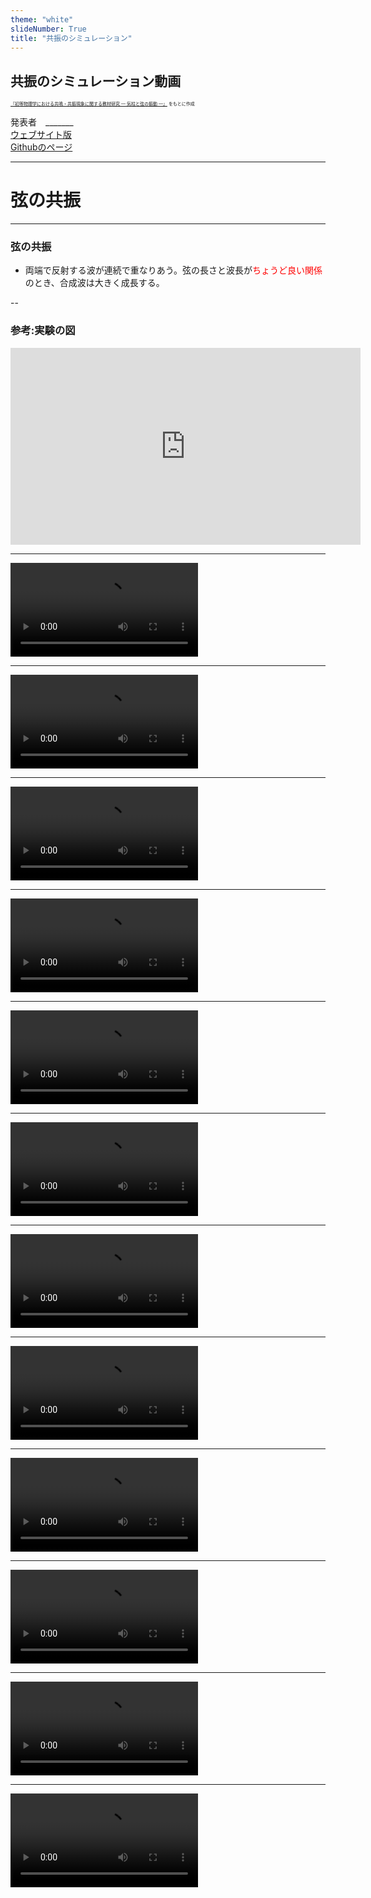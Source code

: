 ```yaml
---
theme: "white"
slideNumber: True
title: "共振のシミュレーション"
---
```


## 共振のシミュレーション動画

<span style="font-size: 50%">[『初等物理学における共鳴・共振現象に関する教材研究 ― 気柱と弦の振動 ―』](https://nagasaki-u.repo.nii.ac.jp/?action=pages_view_main&active_action=repository_view_main_item_detail&item_id=10911&item_no=1&page_id=13&block_id=21)  をもとに作成</span>

発表者　_______  
[ウェブサイト版](https://phys-ken.github.io/Resonance_Mov/Slide.html)  
[Githubのページ](https://phys-ken.github.io/Resonance_Mov/README.html)


---

# 弦の共振


---

### 弦の共振
* 両端で反射する波が連続で重なりあう。弦の長さと波長が<span style = "color:red">ちょうど良い関係</span>のとき、合成波は大きく成長する。

--

### 参考:実験の図

<iframe width="560" height="315" src="https://www.youtube.com/embed/YAzylCur1O4" frameborder="0" allow="accelerometer; autoplay; clipboard-write; encrypted-media; gyroscope; picture-in-picture" allowfullscreen></iframe>


---

<video src = "/string/1.0.mp4"></video>

---

<video src = "/string/1.5.mp4"></video>

---

<video src = "/string/2.0.mp4"></video>

---

<video src = "/string/2.5.mp4"></video>

---

<video src = "/string/3.0.mp4"></video>

---

<video src = "/string/3.5.mp4"></video>

---

<video src = "/string/3.7.mp4"></video>

---

<video src = "/string/4.0.mp4"></video>

---

<video src = "/string/4.5.mp4"></video>

---

<video src = "/string/5.0.mp4"></video>

---

<video src = "/string/5.5.mp4"></video>

---

<video src = "/string/6.0.mp4"></video>